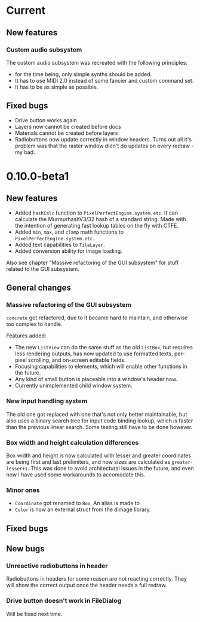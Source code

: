 # Current

## New features

### Custom audio subsystem

The custom audio subsystem was recreated with the following principles:

* for the time being, only simple synths should be added.
* It has to use MIDI 2.0 instead of some fancier and custom command set.
* It has to be as simple as possible.

## Fixed bugs

* Drive button works again
* Layers now cannot be created before docs
* Materials cannot be created before layers
* Radiobuttons now update correctly in window headers. Turns out all it's problem was that the raster window didn't do
updates on every redraw - my bad.

# 0.10.0-beta1
## New features

 * Added `hashCalc` function to `PixelPerfectEngine.system.etc`. It can calculate the MurmurhashV3/32 hash of a
standard string. Made with the intention of generating fast lookup tables on the fly with CTFE.
 * Added `min`, `max`, and `clamp` math functions to `PixelPerfectEngine.system.etc`.
 * Added text capabilities to `TileLayer`.
 * Added conversion ability for image loading.

Also see chapter "Massive refactoring of the GUI subsystem" for stuff related to the GUI subsystem.

## General changes

### Massive refactoring of the GUI subsystem

`concrete` got refactored, due to it became hard to maintain, and otherwise too complex to handle.

Features added:

 * The new `ListView` can do the same stuff as the old `ListBox`, but requires less rendering outputs, has now
 updated to use formatted texts, per-pixel scrolling, and on-screen editable fields.
 * Focusing capabilities to elements, which will enable other functions in the future.
 * Any kind of small button is placeable into a window's header now.
 * Currently unimplemented child window system.

### New input handling system

The old one got replaced with one that's not only better maintainable, but also uses a binary search tree for
input code binding lookup, which is faster than the previous linear search. Some testing still have to be done
however.

### Box width and height calculation differences

Box width and height is now calculated with lesser and greater coordinates are being first and last prelimiters,
and now sizes are calculated as `greater-lesser+1`. This was done to avoid architectural issues in the future,
and even now I have used some workarounds to accomodate this.

### Minor ones

 * `Coordinate` got renamed to `Box`. An alias is made to 
 * `Color` is now an external struct from the dimage library.

## Fixed bugs

## New bugs

### Unreactive radiobuttons in header
Radiobuttons in headers for some reason are not reacting correctly. They will show the correct output once the 
header needs a full redraw.

### Drive button doesn't work in FileDialog
Will be fixed next time.
